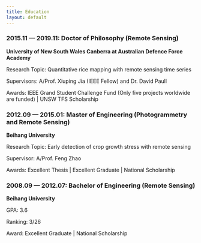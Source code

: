 ```yaml
---
title: Education
layout: default
---
```


### 2015.11 — 2019.11: Doctor of Philosophy (Remote Sensing)

**University of New South Wales Canberra at Australian Defence Force Academy**

Research Topic: Quantitative rice mapping with remote sensing time series

Supervisors: A/Prof. Xiuping Jia (IEEE Fellow) and Dr. David Paull

Awards: IEEE Grand Student Challenge Fund (Only five projects worldwide are funded) |
UNSW TFS Scholarship

### 2012.09 — 2015.01: Master of Engineering (Photogrammetry and Remote Sensing)

**Beihang University**

Research Topic: Early detection of crop growth stress with remote sensing

Supervisor: A/Prof. Feng Zhao

Awards: Excellent Thesis | Excellent Graduate | National Scholarship

### 2008.09 — 2012.07: Bachelor of Engineering (Remote Sensing)

**Beihang University**

GPA: 3.6

Ranking: 3/26

Award: Excellent Graduate | National Scholarship